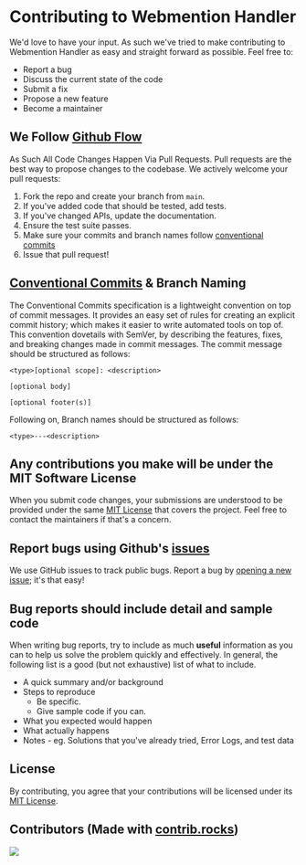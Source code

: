 # Contributing to Webmention Handler
We'd love to have your input. As such we've tried to make contributing to Webmention Handler as easy and straight forward as possible. Feel free to:

- Report a bug
- Discuss the current state of the code
- Submit a fix
- Propose a new feature
- Become a maintainer

## We Follow [Github Flow](https://docs.github.com/en/get-started/quickstart/github-flow)
As Such All Code Changes Happen Via Pull Requests. Pull requests are the best way to propose changes to the codebase. We actively welcome your pull requests:

1. Fork the repo and create your branch from `main`.
2. If you've added code that should be tested, add tests.
3. If you've changed APIs, update the documentation.
4. Ensure the test suite passes.
5. Make sure your commits and branch names follow [conventional commits](https://www.conventionalcommits.org/)
6. Issue that pull request!

## [Conventional Commits](https://www.conventionalcommits.org/) & Branch Naming
The Conventional Commits specification is a lightweight convention on top of commit messages. It provides an easy set of rules for creating an explicit commit history; which makes it easier to write automated tools on top of. This convention dovetails with SemVer, by describing the features, fixes, and breaking changes made in commit messages.
The commit message should be structured as follows:
```
<type>[optional scope]: <description>

[optional body]

[optional footer(s)]
```

Following on, Branch names should be structured as follows:
```
<type>---<description>
```

## Any contributions you make will be under the MIT Software License
When you submit code changes, your submissions are understood to be provided under the same [MIT License](https://github.com/vandie/webmention-handler-mongo/blob/main/LICENSE) that covers the project. Feel free to contact the maintainers if that's a concern.

## Report bugs using Github's [issues](https://github.com/vandie/webmention-handler-mongo/issues)
We use GitHub issues to track public bugs. Report a bug by [opening a new issue](https://github.com/vandie/webmention-handler-mongo/issues/new/choose); it's that easy!

## Bug reports should include detail and sample code
When writing bug reports, try to include as much **useful** information as you can to help us solve the problem quickly and effectively. In general, the following list is a good (but not exhaustive) list of what to include.

- A quick summary and/or background
- Steps to reproduce
  - Be specific.
  - Give sample code if you can.
- What you expected would happen
- What actually happens
- Notes - eg. Solutions that you've already tried, Error Logs, and test data

## License
By contributing, you agree that your contributions will be licensed under its [MIT License](https://github.com/vandie/webmention-handler-mongo/blob/main/LICENSE).

## Contributors (Made with [contrib.rocks](https://contrib.rocks))
<a href="https://github.com/vandie/webmention-handler-mongo/graphs/contributors">
  <img src="https://contrib.rocks/image?repo=vandie/webmention-handler" />
</a>
